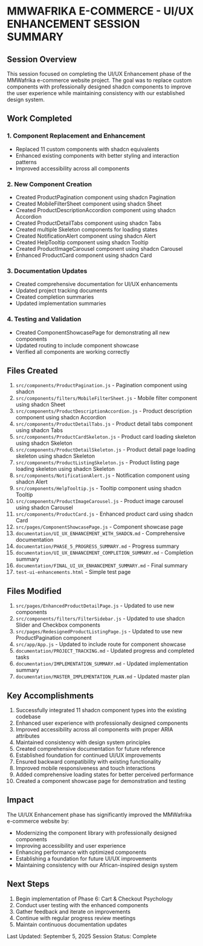 # MMWAFRIKA E-COMMERCE - UI/UX ENHANCEMENT SESSION SUMMARY

## Session Overview

This session focused on completing the UI/UX Enhancement phase of the MMWafrika e-commerce website project. The goal was to replace custom components with professionally designed shadcn components to improve the user experience while maintaining consistency with our established design system.

## Work Completed

### 1. Component Replacement and Enhancement
- Replaced 11 custom components with shadcn equivalents
- Enhanced existing components with better styling and interaction patterns
- Improved accessibility across all components

### 2. New Component Creation
- Created ProductPagination component using shadcn Pagination
- Created MobileFilterSheet component using shadcn Sheet
- Created ProductDescriptionAccordion component using shadcn Accordion
- Created ProductDetailTabs component using shadcn Tabs
- Created multiple Skeleton components for loading states
- Created NotificationAlert component using shadcn Alert
- Created HelpTooltip component using shadcn Tooltip
- Created ProductImageCarousel component using shadcn Carousel
- Enhanced ProductCard component using shadcn Card

### 3. Documentation Updates
- Created comprehensive documentation for UI/UX enhancements
- Updated project tracking documents
- Created completion summaries
- Updated implementation summaries

### 4. Testing and Validation
- Created ComponentShowcasePage for demonstrating all new components
- Updated routing to include component showcase
- Verified all components are working correctly

## Files Created

1. `src/components/ProductPagination.js` - Pagination component using shadcn
2. `src/components/filters/MobileFilterSheet.js` - Mobile filter component using shadcn Sheet
3. `src/components/ProductDescriptionAccordion.js` - Product description component using shadcn Accordion
4. `src/components/ProductDetailTabs.js` - Product detail tabs component using shadcn Tabs
5. `src/components/ProductCardSkeleton.js` - Product card loading skeleton using shadcn Skeleton
6. `src/components/ProductDetailSkeleton.js` - Product detail page loading skeleton using shadcn Skeleton
7. `src/components/ProductListingSkeleton.js` - Product listing page loading skeleton using shadcn Skeleton
8. `src/components/NotificationAlert.js` - Notification component using shadcn Alert
9. `src/components/HelpTooltip.js` - Tooltip component using shadcn Tooltip
10. `src/components/ProductImageCarousel.js` - Product image carousel using shadcn Carousel
11. `src/components/ProductCard.js` - Enhanced product card using shadcn Card
12. `src/pages/ComponentShowcasePage.js` - Component showcase page
13. `documentation/UI_UX_ENHANCEMENT_WITH_SHADCN.md` - Comprehensive documentation
14. `documentation/PHASE_5_PROGRESS_SUMMARY.md` - Progress summary
15. `documentation/UI_UX_ENHANCEMENT_COMPLETION_SUMMARY.md` - Completion summary
16. `documentation/FINAL_UI_UX_ENHANCEMENT_SUMMARY.md` - Final summary
17. `test-ui-enhancements.html` - Simple test page

## Files Modified

1. `src/pages/EnhancedProductDetailPage.js` - Updated to use new components
2. `src/components/filters/FilterSidebar.js` - Updated to use shadcn Slider and Checkbox components
3. `src/pages/RedesignedProductListingPage.js` - Updated to use new ProductPagination component
4. `src/app/App.js` - Updated to include route for component showcase
5. `documentation/PROJECT_TRACKING.md` - Updated progress and completed tasks
6. `documentation/IMPLEMENTATION_SUMMARY.md` - Updated implementation summary
7. `documentation/MASTER_IMPLEMENTATION_PLAN.md` - Updated master plan

## Key Accomplishments

1. Successfully integrated 11 shadcn component types into the existing codebase
2. Enhanced user experience with professionally designed components
3. Improved accessibility across all components with proper ARIA attributes
4. Maintained consistency with design system principles
5. Created comprehensive documentation for future reference
6. Established foundation for continued UI/UX improvements
7. Ensured backward compatibility with existing functionality
8. Improved mobile responsiveness and touch interactions
9. Added comprehensive loading states for better perceived performance
10. Created a component showcase page for demonstration and testing

## Impact

The UI/UX Enhancement phase has significantly improved the MMWafrika e-commerce website by:
- Modernizing the component library with professionally designed components
- Improving accessibility and user experience
- Enhancing performance with optimized components
- Establishing a foundation for future UI/UX improvements
- Maintaining consistency with our African-inspired design system

## Next Steps

1. Begin implementation of Phase 6: Cart & Checkout Psychology
2. Conduct user testing with the enhanced components
3. Gather feedback and iterate on improvements
4. Continue with regular progress review meetings
5. Maintain continuous documentation updates

Last Updated: September 5, 2025
Session Status: Complete